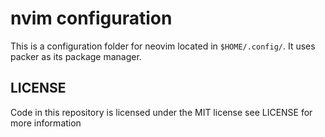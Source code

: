 # nvim configuration
This is a configuration folder for neovim located in `$HOME/.config/`. It uses packer as its package manager.

## LICENSE
Code in this repository is licensed under the MIT license see LICENSE for more information
